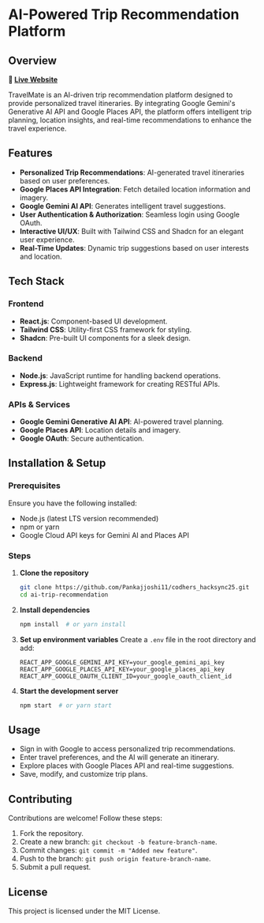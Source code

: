 # AI-Powered Trip Recommendation Platform

## Overview
**🔗 [Live Website](https://ai-itinerary-generator-six.vercel.app/)**

TravelMate is an AI-driven trip recommendation platform designed to provide personalized travel itineraries. By integrating Google Gemini's Generative AI API and Google Places API, the platform offers intelligent trip planning, location insights, and real-time recommendations to enhance the travel experience.

## Features
- **Personalized Trip Recommendations**: AI-generated travel itineraries based on user preferences.
- **Google Places API Integration**: Fetch detailed location information and imagery.
- **Google Gemini AI API**: Generates intelligent travel suggestions.
- **User Authentication & Authorization**: Seamless login using Google OAuth.
- **Interactive UI/UX**: Built with Tailwind CSS and Shadcn for an elegant user experience.
- **Real-Time Updates**: Dynamic trip suggestions based on user interests and location.

## Tech Stack

### Frontend
- **React.js**: Component-based UI development.
- **Tailwind CSS**: Utility-first CSS framework for styling.
- **Shadcn**: Pre-built UI components for a sleek design.

### Backend
- **Node.js**: JavaScript runtime for handling backend operations.
- **Express.js**: Lightweight framework for creating RESTful APIs.

### APIs & Services
- **Google Gemini Generative AI API**: AI-powered travel planning.
- **Google Places API**: Location details and imagery.
- **Google OAuth**: Secure authentication.

## Installation & Setup

### Prerequisites
Ensure you have the following installed:
- Node.js (latest LTS version recommended)
- npm or yarn
- Google Cloud API keys for Gemini AI and Places API

### Steps

1. **Clone the repository**
   ```sh
   git clone https://github.com/Pankajjoshi11/codhers_hacksync25.git
   cd ai-trip-recommendation
   ```
2. **Install dependencies**
   ```sh
   npm install  # or yarn install
   ```
3. **Set up environment variables**
   Create a `.env` file in the root directory and add:
   ```env
   REACT_APP_GOOGLE_GEMINI_API_KEY=your_google_gemini_api_key
   REACT_APP_GOOGLE_PLACES_API_KEY=your_google_places_api_key
   REACT_APP_GOOGLE_OAUTH_CLIENT_ID=your_google_oauth_client_id
   ```
4. **Start the development server**
   ```sh
   npm start  # or yarn start
   ```

## Usage
- Sign in with Google to access personalized trip recommendations.
- Enter travel preferences, and the AI will generate an itinerary.
- Explore places with Google Places API and real-time suggestions.
- Save, modify, and customize trip plans.

## Contributing
Contributions are welcome! Follow these steps:
1. Fork the repository.
2. Create a new branch: `git checkout -b feature-branch-name`.
3. Commit changes: `git commit -m "Added new feature"`.
4. Push to the branch: `git push origin feature-branch-name`.
5. Submit a pull request.

## License
This project is licensed under the MIT License.
